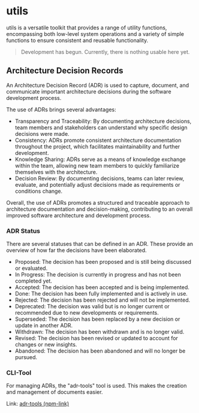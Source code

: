 # utils
utils is a versatile toolkit that provides a range of utility functions, encompassing both low-level system operations and a variety of simple functions to ensure consistent and reusable functionality.

> Development has begun. Currently, there is nothing usable here yet.

## Architecture Decision Records

An Architecture Decision Record (ADR) is used to capture, document, and communicate important 
architecture decisions during the software development process.

The use of ADRs brings several advantages:
* Transparency and Traceability: By documenting architecture decisions, team members and stakeholders can understand why specific design decisions were made.
* Consistency: ADRs promote consistent architecture documentation throughout the project, which facilitates maintainability and further development.
* Knowledge Sharing: ADRs serve as a means of knowledge exchange within the team, allowing new team members to quickly familiarize themselves with the architecture.
* Decision Review: By documenting decisions, teams can later review, evaluate, and potentially adjust decisions made as requirements or conditions change.

Overall, the use of ADRs promotes a structured and traceable approach to architecture documentation and decision-making, 
contributing to an overall improved software architecture and development process.

### ADR Status
There are several statuses that can be defined in an ADR. 
These provide an overview of how far the decisions have been elaborated.

* Proposed: The decision has been proposed and is still being discussed or evaluated.
* In Progress: The decision is currently in progress and has not been completed yet.
* Accepted: The decision has been accepted and is being implemented.
* Done: The decision has been fully implemented and is actively in use.
* Rejected: The decision has been rejected and will not be implemented.
* Deprecated: The decision was valid but is no longer current or recommended due to new developments or requirements.
* Superseded: The decision has been replaced by a new decision or update in another ADR.
* Withdrawn: The decision has been withdrawn and is no longer valid.
* Revised: The decision has been revised or updated to account for changes or new insights.
* Abandoned: The decision has been abandoned and will no longer be pursued.

### CLI-Tool
For managing ADRs, the "adr-tools" tool is used. 
This makes the creation and management of documents easier.

Link: [adr-tools (npm-link)](https://www.npmjs.com/package/adr-tools)

